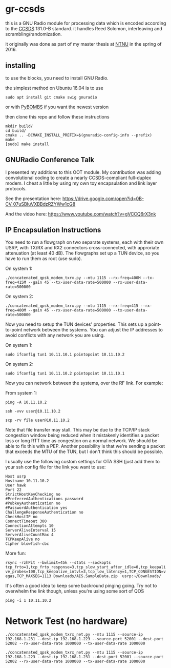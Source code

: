 # gr-ccsds

this is a GNU Radio module for processing data which is encoded according to the [CCSDS][ccsds] 131.0-B standard.
it handles Reed Solomon, interleaving and scrambling/randomization.

it originally was done as part of my master thesis at [NTNU][ntnu] in the spring of 2016.

## installing

to use the blocks, you need to install GNU Radio.

the simplest method on Ubuntu 16.04 is to use 

    sudo apt install git cmake swig gnuradio
    
or with [PyBOMBS][pybombs] if you want the newest version

then clone this repo and follow these instructions

    mkdir build/
    cd build/
    cmake .. -DCMAKE_INSTALL_PREFIX=$(gnuradio-config-info --prefix)
    make
    [sudo] make install

[ccsds]: https://public.ccsds.org/Publications/BlueBooks.aspx
[ntnu]: https://ntnu.edu
[pybombs]: https://github.com/gnuradio/pybombs
    
## GNURadio Conference Talk

I presented my additions to this OOT module. My contribution was adding convolutional coding to create a nearly CCSDS-compliant full-duplex modem. I cheat a little by using my own toy encapsulation and link layer protocols.

See the presentation here: https://drive.google.com/open?id=0B-CV_07uSBIuVXBBdzRZYWw1cG8

And the video here: https://www.youtube.com/watch?v=gVCCQ6rX3nk

## IP Encapsulation Instructions

You need to run a flowgraph on two separate systems, each with their own USRP, with TX/RX and RX2
connectors cross-connected, with approriate attenuation (at least 40 dB).  The flowgraphs
set up a TUN device, so you have to run them as root (use sudo).

On system 1:

`./concatenated_qpsk_modem_txrx.py --mtu 1115 --rx-freq=400M --tx-freq=415M --gain 45 --tx-user-data-rate=500000 --rx-user-data-rate=500000`

On system 2:

`./concatenated_qpsk_modem_txrx.py --mtu 1115 --rx-freq=415 --rx-freq=400M --gain 45 --rx-user-data-rate=500000 --tx-user-data-rate=500000`

Now you need to setup the TUN devices' properties.  This sets up a point-to-point network between
the systems.  You can adjust the IP addresses to avoid conflicts with any network you are using.

On system 1:

`sudo ifconfig tun1 10.11.10.1 pointopoint 10.11.10.2`

On system 2:

`sudo ifconfig tun1 10.11.10.2 pointopoint 10.11.10.1`

Now you can network between the systems, over the RF link.  For example:

From system 1:

`ping -A 10.11.10.2`

`ssh -vvv user@10.11.10.2`

`scp -rv file user@10.11.10.2`

Note that file transfer may stall.  This may be due to the TCP/IP stack congestion window being 
reduced when it mistakenly identifies a packet loss or long RTT time as congestion on a normal 
network.  We should be able to fix this with a PEP.  Another possibility is that we're sending 
a packet that exceeds the MTU of the TUN, but I don't think this should be possible.

I usually use the following custom settings for OTA SSH (just add them to your ssh config file 
for the link you want to use:

```
Host usrp
Hostname 10.11.10.2
User hawk
Port 22
StrictHostKeyChecking no
#PreferredAuthentications password
#PubkeyAuthentication no
#PasswordAuthentication yes
ChallengeResponseAuthentication no
CheckHostIP no
ConnectTimeout 300
ConnectionAttempts 10
ServerAliveInterval 15
ServerAliveCountMax 4
TCPKeepAlive no
Cipher blowfish-cbc
```

More fun:

`rsync -rzhPit --bwlimit=45k --stats --sockopts tcp_frto=1,tcp_frto_response=3,tcp_slow_start_after_idle=0,tcp_keepalive_probes=100,tcp_keepalive_intvl=3,tcp_low_latency=1,TCP_CONGESTION=vegas,TCP_MAXSEG=1113 Downloads/AIS.SampleData.zip  usrp:~/Downloads/`

It's often a good idea to keep some backround pinging going.  Try not to overwhelm the link though, unless you're using some sort of QOS

`ping -i 1 10.11.10.2`

# Network Test (no hardware)

`./concatenated_qpsk_modem_txrx_net.py --mtu 1115 --source-ip 192.168.1.231 --dest-ip 192.168.1.223 --source-port 52001 --dest-port 52002 --rx-user-data-rate 1000000 --tx-user-data-rate 1000000`

`./concatenated_qpsk_modem_txrx_net.py --mtu 1115 --source-ip 192.168.1.223 --dest-ip 192.168.1.231 --dest-port 52001 --source-port 52002 --rx-user-data-rate 1000000 --tx-user-data-rate 1000000`
